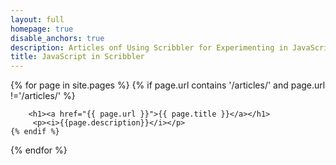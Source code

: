 ```yaml
---
layout: full
homepage: true
disable_anchors: true
description: Articles onf Using Scribbler for Experimenting in JavaScript 
title: JavaScript in Scribbler 
---
```


  {% for page in site.pages %}
    {% if page.url contains '/articles/' and page.url !='/articles/' %}
      
        <h1><a href="{{ page.url }}">{{ page.title }}</a></h1>
         <p><i>{{page.description}}</i></p>
    {% endif %}
  {% endfor %}

